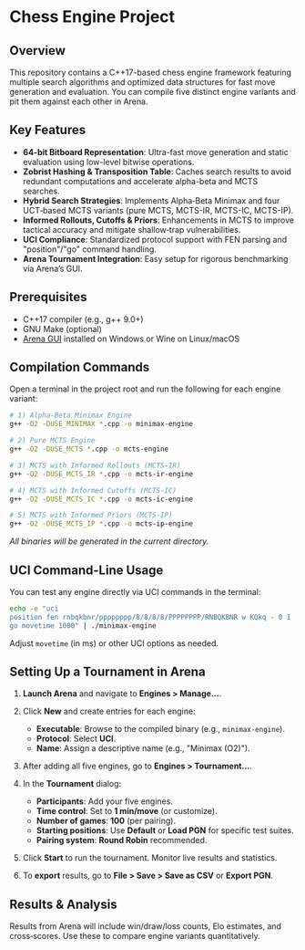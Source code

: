 # Chess Engine Project

## Overview

This repository contains a C++17-based chess engine framework featuring multiple search algorithms and optimized data structures for fast move generation and evaluation. You can compile five distinct engine variants and pit them against each other in Arena.

## Key Features

* **64-bit Bitboard Representation**: Ultra-fast move generation and static evaluation using low-level bitwise operations.
* **Zobrist Hashing & Transposition Table**: Caches search results to avoid redundant computations and accelerate alpha-beta and MCTS searches.
* **Hybrid Search Strategies**: Implements Alpha‑Beta Minimax and four UCT‑based MCTS variants (pure MCTS, MCTS-IR, MCTS-IC, MCTS-IP).
* **Informed Rollouts, Cutoffs & Priors**: Enhancements in MCTS to improve tactical accuracy and mitigate shallow‑trap vulnerabilities.
* **UCI Compliance**: Standardized protocol support with FEN parsing and "position"/"go" command handling.
* **Arena Tournament Integration**: Easy setup for rigorous benchmarking via Arena’s GUI.

## Prerequisites

* C++17 compiler (e.g., g++ 9.0+)
* GNU Make (optional)
* [Arena GUI](http://www.playwitharena.de/) installed on Windows or Wine on Linux/macOS

## Compilation Commands

Open a terminal in the project root and run the following for each engine variant:

```bash
# 1) Alpha-Beta Minimax Engine
g++ -O2 -DUSE_MINIMAX *.cpp -o minimax-engine

# 2) Pure MCTS Engine
g++ -O2 -DUSE_MCTS *.cpp -o mcts-engine

# 3) MCTS with Informed Rollouts (MCTS-IR)
g++ -O2 -DUSE_MCTS_IR *.cpp -o mcts-ir-engine

# 4) MCTS with Informed Cutoffs (MCTS-IC)
g++ -O2 -DUSE_MCTS_IC *.cpp -o mcts-ic-engine

# 5) MCTS with Informed Priors (MCTS-IP)
g++ -O2 -DUSE_MCTS_IP *.cpp -o mcts-ip-engine
```

*All binaries will be generated in the current directory.*

## UCI Command-Line Usage

You can test any engine directly via UCI commands in the terminal:

```bash
echo -e "uci
position fen rnbqkbnr/pppppppp/8/8/8/8/PPPPPPPP/RNBQKBNR w KQkq - 0 1
go movetime 1000" | ./minimax-engine
```

Adjust `movetime` (in ms) or other UCI options as needed.

## Setting Up a Tournament in Arena

1. **Launch Arena** and navigate to **Engines > Manage...**.
2. Click **New** and create entries for each engine:

   * **Executable**: Browse to the compiled binary (e.g., `minimax-engine`).
   * **Protocol**: Select **UCI**.
   * **Name**: Assign a descriptive name (e.g., "Minimax (O2)").
3. After adding all five engines, go to **Engines > Tournament...**.
4. In the **Tournament** dialog:

   * **Participants**: Add your five engines.
   * **Time control**: Set to **1 min/move** (or customize).
   * **Number of games**: **100** (per pairing).
   * **Starting positions**: Use **Default** or **Load PGN** for specific test suites.
   * **Pairing system**: **Round Robin** recommended.
5. Click **Start** to run the tournament. Monitor live results and statistics.
6. To **export** results, go to **File > Save > Save as CSV** or **Export PGN**.

## Results & Analysis

Results from Arena will include win/draw/loss counts, Elo estimates, and cross‑scores. Use these to compare engine variants quantitatively.
